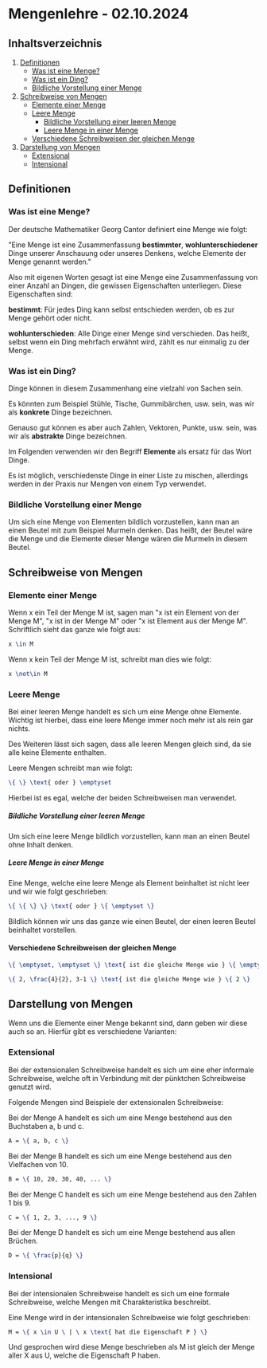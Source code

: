 # Mengenlehre - 02.10.2024


## Inhaltsverzeichnis

1. [Definitionen](#definitionen)
   * [Was ist eine Menge?](#was-ist-eine-menge)
   * [Was ist ein Ding?](#was-ist-ein-ding)
   * [Bildliche Vorstellung einer Menge](#bildliche-vorstellung-einer-menge)
2. [Schreibweise von Mengen](#schreibweise-von-mengen)
   * [Elemente einer Menge](#elemente-einer-menge)
   * [Leere Menge](#leere-menge)
     * [Bildliche Vorstellung einer leeren Menge](#bildliche-vorstellung-einer-leeren-menge)
     * [Leere Menge in einer Menge](#leere-menge-in-einer-menge)
   * [Verschiedene Schreibweisen der gleichen Menge](#verschiedene-schreibweisen-der-gleichen-menge)
3. [Darstellung von Mengen](#darstellung-von-mengen)
   * [Extensional](#extensional)
   * [Intensional](#intensional)


## Definitionen

### Was ist eine Menge?

Der deutsche Mathematiker Georg Cantor definiert eine Menge wie folgt:

"Eine Menge ist eine Zusammenfassung **bestimmter**, **wohlunterschiedener** Dinge unserer Anschauung oder unseres
Denkens, welche Elemente der Menge genannt werden."

Also mit eigenen Worten gesagt ist eine Menge eine Zusammenfassung von einer Anzahl an Dingen, die gewissen
Eigenschaften unterliegen. Diese Eigenschaften sind:

**bestimmt**: Für jedes Ding kann selbst entschieden werden, ob es zur Menge gehört oder nicht.

**wohlunterschieden**: Alle Dinge einer Menge sind verschieden. Das heißt, selbst wenn ein Ding mehrfach erwähnt wird,
zählt es nur einmalig zu der Menge.

### Was ist ein Ding?

Dinge können in diesem Zusammenhang eine vielzahl von Sachen sein.

Es könnten zum Beispiel Stühle, Tische, Gummibärchen, usw. sein, was wir als **konkrete** Dinge bezeichnen.

Genauso gut können es aber auch Zahlen, Vektoren, Punkte, usw. sein, was wir als **abstrakte** Dinge bezeichnen.

Im Folgenden verwenden wir den Begriff **Elemente** als ersatz für das Wort Dinge. 

Es ist möglich, verschiedenste Dinge in einer Liste zu mischen, allerdings werden in der Praxis nur Mengen von einem
Typ verwendet.

### Bildliche Vorstellung einer Menge

Um sich eine Menge von Elementen bildlich vorzustellen, kann man an einen Beutel mit zum Beispiel Murmeln denken. Das
heißt, der Beutel wäre die Menge und die Elemente dieser Menge wären die Murmeln in diesem Beutel.


## Schreibweise von Mengen

### Elemente einer Menge

Wenn x ein Teil der Menge M ist, sagen man "x ist ein Element von der Menge M", "x ist in der Menge M" oder "x ist 
Element aus der Menge M". Schriftlich sieht das ganze wie folgt aus:

```tex
x \in M
```

Wenn x kein Teil der Menge M ist, schreibt man dies wie folgt:

```tex
x \not\in M
```


### Leere Menge

Bei einer leeren Menge handelt es sich um eine Menge ohne Elemente. Wichtig ist hierbei, dass eine leere Menge immer
noch mehr ist als rein gar nichts.

Des Weiteren lässt sich sagen, dass alle leeren Mengen gleich sind, da sie alle keine Elemente enthalten.

Leere Mengen schreibt man wie folgt:
 
```tex 
\{ \} \text{ oder } \emptyset 
```

Hierbei ist es egal, welche der beiden Schreibweisen man verwendet.

##### Bildliche Vorstellung einer leeren Menge

Um sich eine leere Menge bildlich vorzustellen, kann man an einen Beutel ohne Inhalt denken.

##### Leere Menge in einer Menge

Eine Menge, welche eine leere Menge als Element beinhaltet ist nicht leer und wir wie folgt geschrieben:

```tex 
\{ \{ \} \} \text{ oder } \{ \emptyset \} 
```

Bildlich können wir uns das ganze wie einen Beutel, der einen leeren Beutel beinhaltet vorstellen.

#### Verschiedene Schreibweisen der gleichen Menge

```tex 
\{ \emptyset, \emptyset \} \text{ ist die gleiche Menge wie } \{ \emptyset \}
```
```tex 
\{ 2, \frac{4}{2}, 3-1 \} \text{ ist die gleiche Menge wie } \{ 2 \}
```


## Darstellung von Mengen

Wenn uns die Elemente einer Menge bekannt sind, dann geben wir diese auch so an. Hierfür gibt es verschiedene Varianten:

### Extensional

Bei der extensionalen Schreibweise handelt es sich um eine eher informale Schreibweise, welche oft in Verbindung mit der
pünktchen Schreibweise genutzt wird.

Folgende Mengen sind Beispiele der extensionalen Schreibweise:

Bei der Menge A handelt es sich um eine Menge bestehend aus den Buchstaben a, b und c.

```tex 
A = \{ a, b, c \}
```

Bei der Menge B handelt es sich um eine Menge bestehend aus den Vielfachen von 10.

```tex 
B = \{ 10, 20, 30, 40, ... \}
```

Bei der Menge C handelt es sich um eine Menge bestehend aus den Zahlen 1 bis 9.

```tex 
C = \{ 1, 2, 3, ..., 9 \}
```

Bei der Menge D handelt es sich um eine Menge bestehend aus allen Brüchen.

```tex 
D = \{ \frac{p}{q} \}
```

### Intensional

Bei der intensionalen Schreibweise handelt es sich um eine formale Schreibweise, welche Mengen mit Charakteristika
beschreibt.

Eine Menge wird in der intensionalen Schreibweise wie folgt geschrieben:

```tex
M = \{ x \in U \ | \ x \text{ hat die Eigenschaft P } \}
```

Und gesprochen wird diese Menge beschrieben als M ist gleich der Menge aller X aus U, welche die Eigenschaft P haben.